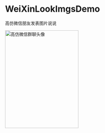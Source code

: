 # WeiXinLookImgsDemo
高仿微信朋友发表图片说说

<img src="https://github.com/Hankkin/WeiXinLookImgsDemo/blob/master/screenshot/screenshot.gif" width = "240" height = "320" alt="高仿微信群聊头像" align=center />
